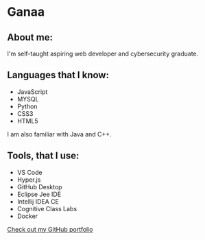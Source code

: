 # Ganaa

## About me:

I'm self-taught aspiring web developer and cybersecurity graduate.  


## Languages that I know:

- JavaScript
- MYSQL
- Python
- CSS3
- HTML5


I am also familiar with Java and C++.

## Tools, that I use:

- VS Code
- Hyper.js
- GitHub Desktop
- Eclipse Jee IDE
- Intellij IDEA CE
- Cognitive Class Labs
- Docker


[Check out my GitHub portfolio](https://ganbadrakh.github.io)